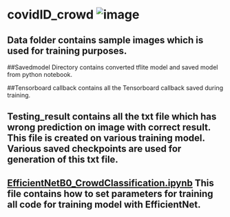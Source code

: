 # covidID_crowd  ![image](https://user-images.githubusercontent.com/11790686/84209024-e9432080-aa69-11ea-966d-fd39f88394f8.png)

## Data folder contains sample images which is used for training purposes.

##Savedmodel Directory contains converted tflite model and saved model from python notebook.

##Tensorboard callback contains all the Tensorboard callback saved during training.

## Testing_result contains all the txt file which has wrong prediction on image with correct result. This file is created on various training model. Various saved checkpoints are used for generation of this txt file.

## [EfficientNetB0_CrowdClassification.ipynb](https://github.com/grewe/covidID_crowd/blob/master/LearningBasedCrowdDensityMeasurement/EfficientNetB0_CrowdClassification.ipynb) This file contains how to set parameters for training all code for training model with EfficientNet.
